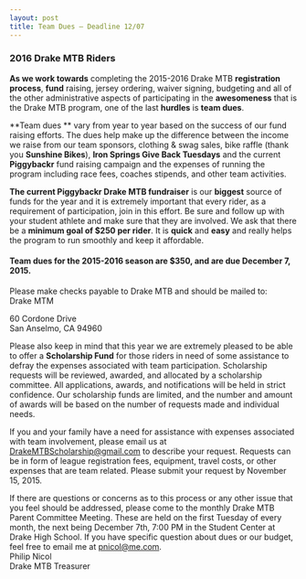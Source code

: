 ```yaml
---
layout: post
title: Team Dues – Deadline 12/07
---
```


### 2016 Drake MTB Riders

**As we work towards** completing the 2015-2016 Drake MTB **registration** **process**, **fund** raising, jersey ordering, waiver signing, budgeting and all of the other administrative aspects of participating in the **awesomeness** that is the Drake MTB program, one of the last **hurdles** is **team dues**.

**Team dues ** vary from year to year based on the success of our fund raising efforts.  The dues help make up the difference between the income we raise from our team sponsors, clothing & swag sales, bike raffle (thank you **Sunshine Bikes**), **Iron Springs Give Back Tuesdays** and the current **Piggybackr** fund raising campaign and the expenses of running the program including race fees, coaches stipends, and other team activities.

**The current Piggybackr Drake MTB fundraiser** is our **biggest** source of funds for the year and it is extremely important that every rider, as a requirement of participation, join in this effort. Be sure and follow up with your student athlete and make sure that they are involved. We ask that there be a **minimum goal of $250 per rider**.  It is **quick** and **easy** and really helps the program to run smoothly and keep it affordable.

#### Team dues for the 2015-2016 season are $350, and are due December 7, 2015. 

Please make checks payable to Drake MTB and should be mailed to:<br>
Drake MTM

60 Cordone Drive<br>
San Anselmo, CA 94960

Please also keep in mind that this year we are extremely pleased to be able to offer a **Scholarship Fund** for those riders in need of some assistance to defray the expenses associated with team participation. Scholarship requests will be reviewed, awarded, and allocated by a scholarship committee. All applications, awards, and notifications will be held in strict confidence. Our scholarship funds are limited, and the number and amount of awards will be based on the number of requests made and individual needs.

If you and your family have a need for assistance with expenses associated with team involvement, please email us at DrakeMTBScholarship@gmail.com to describe your request. Requests can be in form of league registration fees, equipment, travel costs, or other expenses that are team related. Please submit your request by November 15, 2015.

If there are questions or concerns as to this process or any other issue that you feel should be addressed, please come to the monthly Drake MTB Parent Committee Meeting.  These are held on the first Tuesday of every month, the next being December 7th, 7:00 PM in the Student Center at Drake High School.  If you have specific question about dues or our budget, feel free to email me at pnicol@me.com.<br>
Philip Nicol<br>
Drake MTB Treasurer
